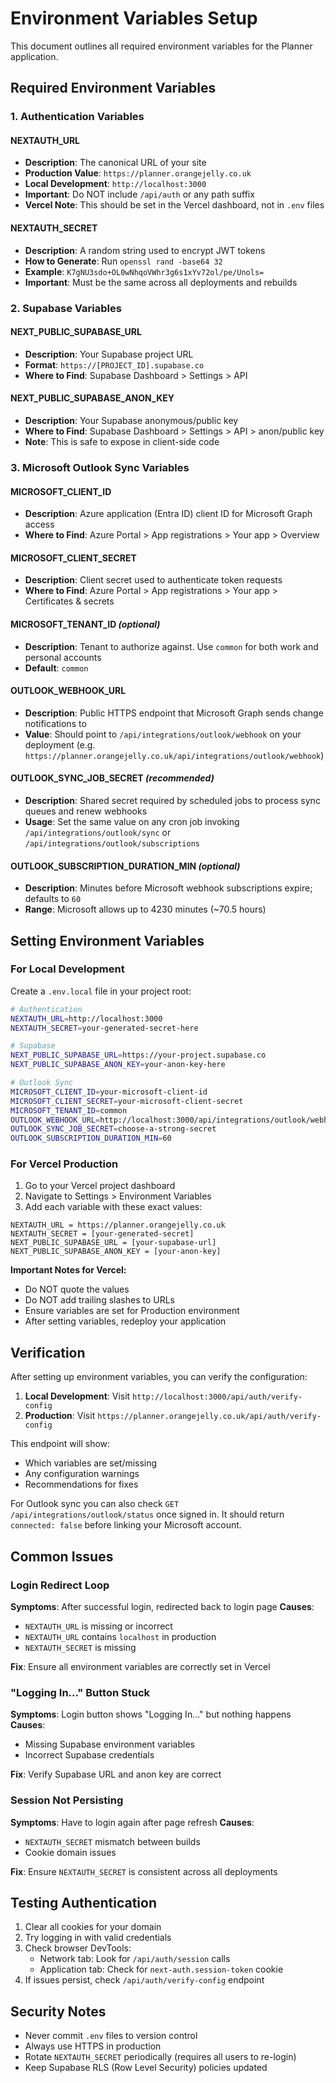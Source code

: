 # Environment Variables Setup

This document outlines all required environment variables for the Planner application.

## Required Environment Variables

### 1. Authentication Variables

#### NEXTAUTH_URL
- **Description**: The canonical URL of your site
- **Production Value**: `https://planner.orangejelly.co.uk`
- **Local Development**: `http://localhost:3000`
- **Important**: Do NOT include `/api/auth` or any path suffix
- **Vercel Note**: This should be set in the Vercel dashboard, not in `.env` files

#### NEXTAUTH_SECRET
- **Description**: A random string used to encrypt JWT tokens
- **How to Generate**: Run `openssl rand -base64 32`
- **Example**: `K7gNU3sdo+OL0wNhqoVWhr3g6s1xYv72ol/pe/Unols=`
- **Important**: Must be the same across all deployments and rebuilds

### 2. Supabase Variables

#### NEXT_PUBLIC_SUPABASE_URL
- **Description**: Your Supabase project URL
- **Format**: `https://[PROJECT_ID].supabase.co`
- **Where to Find**: Supabase Dashboard > Settings > API

#### NEXT_PUBLIC_SUPABASE_ANON_KEY
- **Description**: Your Supabase anonymous/public key
- **Where to Find**: Supabase Dashboard > Settings > API > anon/public key
- **Note**: This is safe to expose in client-side code

### 3. Microsoft Outlook Sync Variables

#### MICROSOFT_CLIENT_ID
- **Description**: Azure application (Entra ID) client ID for Microsoft Graph access
- **Where to Find**: Azure Portal > App registrations > Your app > Overview

#### MICROSOFT_CLIENT_SECRET
- **Description**: Client secret used to authenticate token requests
- **Where to Find**: Azure Portal > App registrations > Your app > Certificates & secrets

#### MICROSOFT_TENANT_ID *(optional)*
- **Description**: Tenant to authorize against. Use `common` for both work and personal accounts
- **Default**: `common`

#### OUTLOOK_WEBHOOK_URL
- **Description**: Public HTTPS endpoint that Microsoft Graph sends change notifications to
- **Value**: Should point to `/api/integrations/outlook/webhook` on your deployment (e.g. `https://planner.orangejelly.co.uk/api/integrations/outlook/webhook`)

#### OUTLOOK_SYNC_JOB_SECRET *(recommended)*
- **Description**: Shared secret required by scheduled jobs to process sync queues and renew webhooks
- **Usage**: Set the same value on any cron job invoking `/api/integrations/outlook/sync` or `/api/integrations/outlook/subscriptions`

#### OUTLOOK_SUBSCRIPTION_DURATION_MIN *(optional)*
- **Description**: Minutes before Microsoft webhook subscriptions expire; defaults to `60`
- **Range**: Microsoft allows up to 4230 minutes (~70.5 hours)

## Setting Environment Variables

### For Local Development

Create a `.env.local` file in your project root:

```bash
# Authentication
NEXTAUTH_URL=http://localhost:3000
NEXTAUTH_SECRET=your-generated-secret-here

# Supabase
NEXT_PUBLIC_SUPABASE_URL=https://your-project.supabase.co
NEXT_PUBLIC_SUPABASE_ANON_KEY=your-anon-key-here

# Outlook Sync
MICROSOFT_CLIENT_ID=your-microsoft-client-id
MICROSOFT_CLIENT_SECRET=your-microsoft-client-secret
MICROSOFT_TENANT_ID=common
OUTLOOK_WEBHOOK_URL=http://localhost:3000/api/integrations/outlook/webhook
OUTLOOK_SYNC_JOB_SECRET=choose-a-strong-secret
OUTLOOK_SUBSCRIPTION_DURATION_MIN=60
```

### For Vercel Production

1. Go to your Vercel project dashboard
2. Navigate to Settings > Environment Variables
3. Add each variable with these exact values:

```
NEXTAUTH_URL = https://planner.orangejelly.co.uk
NEXTAUTH_SECRET = [your-generated-secret]
NEXT_PUBLIC_SUPABASE_URL = [your-supabase-url]
NEXT_PUBLIC_SUPABASE_ANON_KEY = [your-anon-key]
```

**Important Notes for Vercel:**
- Do NOT quote the values
- Do NOT add trailing slashes to URLs
- Ensure variables are set for Production environment
- After setting variables, redeploy your application

## Verification

After setting up environment variables, you can verify the configuration:

1. **Local Development**: Visit `http://localhost:3000/api/auth/verify-config`
2. **Production**: Visit `https://planner.orangejelly.co.uk/api/auth/verify-config`

This endpoint will show:
- Which variables are set/missing
- Any configuration warnings
- Recommendations for fixes

For Outlook sync you can also check `GET /api/integrations/outlook/status` once signed in. It should return `connected: false` before linking your Microsoft account.

## Common Issues

### Login Redirect Loop
**Symptoms**: After successful login, redirected back to login page
**Causes**:
- `NEXTAUTH_URL` is missing or incorrect
- `NEXTAUTH_URL` contains `localhost` in production
- `NEXTAUTH_SECRET` is missing

**Fix**: Ensure all environment variables are correctly set in Vercel

### "Logging In..." Button Stuck
**Symptoms**: Login button shows "Logging In..." but nothing happens
**Causes**:
- Missing Supabase environment variables
- Incorrect Supabase credentials

**Fix**: Verify Supabase URL and anon key are correct

### Session Not Persisting
**Symptoms**: Have to login again after page refresh
**Causes**:
- `NEXTAUTH_SECRET` mismatch between builds
- Cookie domain issues

**Fix**: Ensure `NEXTAUTH_SECRET` is consistent across all deployments

## Testing Authentication

1. Clear all cookies for your domain
2. Try logging in with valid credentials
3. Check browser DevTools:
   - Network tab: Look for `/api/auth/session` calls
   - Application tab: Check for `next-auth.session-token` cookie
4. If issues persist, check `/api/auth/verify-config` endpoint

## Security Notes

- Never commit `.env` files to version control
- Always use HTTPS in production
- Rotate `NEXTAUTH_SECRET` periodically (requires all users to re-login)
- Keep Supabase RLS (Row Level Security) policies updated
